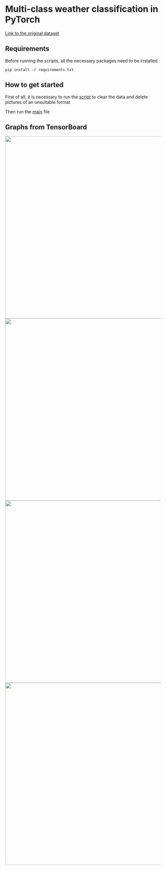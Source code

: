 
# Multi-class weather classification in PyTorch
[Link to the original dataset](https://data.mendeley.com/datasets/4drtyfjtfy/1?ref=hackernoon.com)

## Requirements
Before running the scripts, all the necessary packages need to be installed

``` pip install -r requirements.txt ```


## How to get started

First of all, it is necessary to run the [script](https://github.com/maypink/WeatherDataset/blob/main/work_with_data/remove_script.py) to clear the data and delete pictures of an unsuitable format

Then run the [main](https://github.com/maypink/WeatherDataset/blob/main/main.py) file


## Graphs from TensorBoard
 
<p align="left"><img src="https://raw.githubusercontent.com/maypink/WeatherDataset/2607017fae32425f58c6632c0cfbe72fcedde076/images/Accuracy_train%20(1).svg" align="left" width="590"></p>
<p align="right"><img src="https://raw.githubusercontent.com/maypink/WeatherDataset/2607017fae32425f58c6632c0cfbe72fcedde076/images/Accuracy_test%20(1).svg" align="right" width="590"></p>



<p align="left"><img src="https://raw.githubusercontent.com/maypink/WeatherDataset/2607017fae32425f58c6632c0cfbe72fcedde076/images/Loss_train%20(1).svg" align="left" width="590"></p>
<p align="right"><img src="https://raw.githubusercontent.com/maypink/WeatherDataset/2607017fae32425f58c6632c0cfbe72fcedde076/images/Loss_test%20(1).svg" align="right" width="590"></p>
